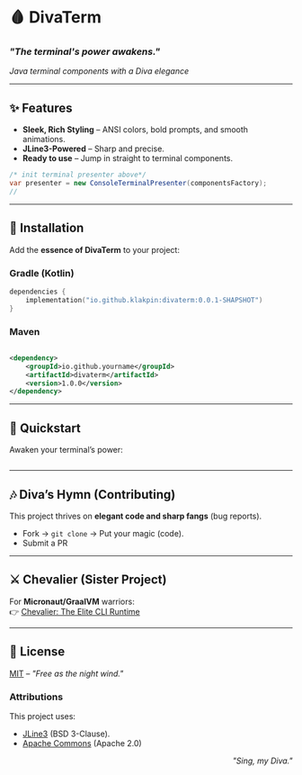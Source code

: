 # 🩸 DivaTerm

### *"The terminal's power awakens."*

[//]: # (<p align="center">)

[//]: # (  <img src="https://i.imgur.com/diva-term-banner.png" alt="DivaTerm in action" width="600"/>)

[//]: # (</p>)

*Java terminal components with a Diva elegance*

---

## ✨ **Features**

- **Sleek, Rich Styling** – ANSI colors, bold prompts, and smooth animations.
- **JLine3-Powered** – Sharp and precise.
- **Ready to use** – Jump in straight to terminal components.

```java
/* init terminal presenter above*/
var presenter = new ConsoleTerminalPresenter(componentsFactory);
//
```

---

## 🏰 **Installation**

Add the **essence of DivaTerm** to your project:

### Gradle (Kotlin)

```kotlin
dependencies {
    implementation("io.github.klakpin:divaterm:0.0.1-SHAPSHOT")
}  
```

### Maven

```xml

<dependency>
    <groupId>io.github.yourname</groupId>
    <artifactId>divaterm</artifactId>
    <version>1.0.0</version>
</dependency>  
```

---

## 🌙 **Quickstart**

Awaken your terminal’s power:

```java

```

---

## 🎶 **Diva’s Hymn (Contributing)**

This project thrives on **elegant code and sharp fangs** (bug reports).

- Fork → `git clone` → Put your magic (code).
- Submit a PR

---

## ⚔️ **Chevalier (Sister Project)**

For **Micronaut/GraalVM** warriors:  
👉 [Chevalier: The Elite CLI Runtime](https://github.com/klakpin/chevalier)

---

## 📜 **License**

[MIT](LICENSE) – *"Free as the night wind."*

### Attributions

This project uses:

- [JLine3](https://github.com/jline/jline3) (BSD 3-Clause).
- [Apache Commons](https://commons.apache.org/) (Apache 2.0)

<p align="right">
  <i>"Sing, my Diva."</i>
</p>